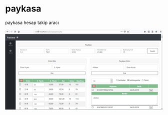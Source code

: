 # paykasa
paykasa hesap takip aracı

![paykasa](https://github.com/dursunkatar/paykasa/blob/master/php/paykasa.jpg)
